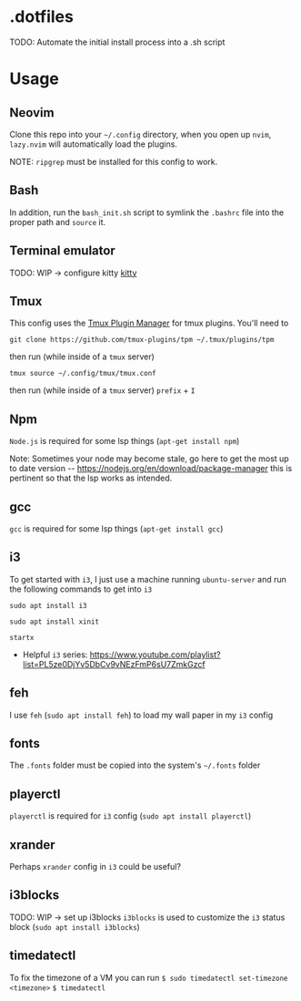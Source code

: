 # .dotfiles

TODO: Automate the initial install process into a .sh script

# Usage

## Neovim
Clone this repo into your `~/.config` directory, when you open up `nvim`, `lazy.nvim` will automatically load the plugins. 

NOTE: `ripgrep` must be installed for this config to work.

## Bash
In addition, run the `bash_init.sh` script to symlink the `.bashrc` file into the proper path and `source` it.

## Terminal emulator
TODO: WIP -> configure kitty
[kitty](https://sw.kovidgoyal.net/kitty/)

## Tmux
This config uses the [Tmux Plugin Manager](https://github.com/tmux-plugins/tpm) for tmux plugins. You'll need to 
```
git clone https://github.com/tmux-plugins/tpm ~/.tmux/plugins/tpm
```
then run (while inside of a `tmux` server)
```
tmux source ~/.config/tmux/tmux.conf
```
then run (while inside of a `tmux` server)
`prefix` + `I`

## Npm
`Node.js` is required for some lsp things (`apt-get install npm`)

Note: Sometimes your node may become stale, go here to get the most up to date version -- https://nodejs.org/en/download/package-manager
    this is pertinent so that the lsp works as intended.

## gcc
`gcc` is required for some lsp things (`apt-get install gcc`)

## i3
To get started with `i3`, I just use a machine running `ubuntu-server` and run the following commands to get into `i3`
```
sudo apt install i3
```
```
sudo apt install xinit
```
```
startx
```

* Helpful `i3` series: https://www.youtube.com/playlist?list=PL5ze0DjYv5DbCv9vNEzFmP6sU7ZmkGzcf

## feh
I use `feh` (`sudo apt install feh`) to load my wall paper in my `i3` config

## fonts
The `.fonts` folder must be copied into the system's `~/.fonts` folder

## playerctl
`playerctl` is required for `i3` config (`sudo apt install playerctl`)

## xrander
Perhaps `xrander` config in `i3` could be useful?

## i3blocks
TODO: WIP -> set up i3blocks
`i3blocks` is used to customize the `i3` status block (`sudo apt install i3blocks`)

## timedatectl
To fix the timezone of a VM you can run
`$ sudo timedatectl set-timezone <timezone>`
`$ timedatectl`
